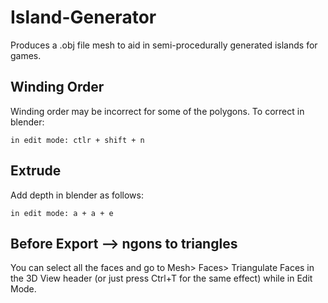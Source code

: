 # Island-Generator
Produces a .obj file mesh to aid in semi-procedurally generated islands for games.

## Winding Order
Winding order may be incorrect for some of the polygons. To correct in blender:
```
in edit mode: ctlr + shift + n
```

## Extrude
Add depth in blender as follows:
```
in edit mode: a + a + e
```

## Before Export --> ngons to triangles
You can select all the faces and go to Mesh> Faces> Triangulate Faces in the 3D View header (or just press Ctrl+T for the same effect) while in Edit Mode.
